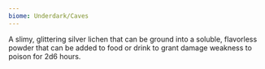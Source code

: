 ```yaml
---
biome: Underdark/Caves
---
```

A slimy, glittering silver lichen that can be ground into a soluble, flavorless powder that can be added to food or drink to grant damage weakness to poison for 2d6 hours. 

